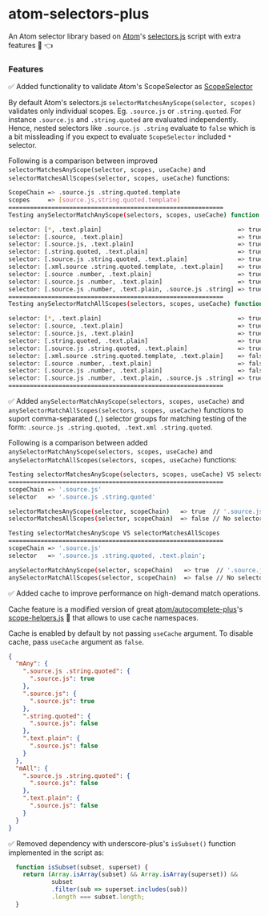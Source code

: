 # atom-selectors-plus
An Atom selector library based on [Atom](https://github.com/atom/atom)'s [selectors.js](https://github.com/atom/atom/blob/master/src/selectors.js) script with extra features :muscle: :point_left:

### Features 
:white_check_mark: Added functionality to validate Atom's ScopeSelector as [ScopeSelector](https://flight-manual.atom.io/behind-atom/sections/scoped-settings-scopes-and-scope-descriptors/#scope-selectors)  
  
  By default Atom's selectors.js `selectorMatchesAnyScope(selector, scopes)` validates only individual scopes. Eg. `.source.js` or `.string.quoted`. For instance `.source.js` and `.string.quoted` are evaluated independently. Hence, nested selectors like `.source.js .string` evaluate to `false` which is a bit missleading if you expect to evaluate `ScopeSelector` included `*` selector.

  Following is a comparison between improved `selectorMatchesAnyScope(selector, scopes, useCache)` and `selectorMatchesAllScopes(selector, scopes, useCache)` functions: 
  ```bash
  ScopeChain => .source.js .string.quoted.template
  scopes     => [source.js,string.quoted.template]
  ============================================================
  Testing anySelectorMatchAnyScope(selectors, scopes, useCache) function 

  selector: [*, .text.plain]                                      => true
  selector: [.source, .text.plain]                                => true
  selector: [.source.js, .text.plain]                             => true
  selector: [.string.quoted, .text.plain]                         => true
  selector: [.source.js .string.quoted, .text.plain]              => true
  selector: [.xml.source .string.quoted.template, .text.plain]    => true
  selector: [.source .number, .text.plain]                        => true
  selector: [.source.js .number, .text.plain]                     => true
  selector: [.source.js .number, .text.plain, .source.js .string] => true
  ============================================================
  Testing anySelectorMatchAllScopes(selectors, scopes, useCache) function 

  selector: [*, .text.plain]                                      => true
  selector: [.source, .text.plain]                                => true
  selector: [.source.js, .text.plain]                             => true
  selector: [.string.quoted, .text.plain]                         => true
  selector: [.source.js .string.quoted, .text.plain]              => true
  selector: [.xml.source .string.quoted.template, .text.plain]    => false # False as it's not a valid class selector for ScopeChain
  selector: [.source .number, .text.plain]                        => false # False as it's not a valid class selector for ScopeChain
  selector: [.source.js .number, .text.plain]                     => false # False as it's not a valid class selector for ScopeChain
  selector: [.source.js .number, .text.plain, .source.js .string] => true
  ============================================================  
  ```

:white_check_mark: Added `anySelectorMatchAnyScope(selectors, scopes, useCache)` and `anySelectorMatchAllScopes(selectors, scopes, useCache)` functions to suport comma-separated (`,`) selector groups for matching testing of the form: `.source.js .string.quoted, .text.xml .string.quoted`.  
  
  Following is a comparison between added `anySelectorMatchAnyScope(selectors, scopes, useCache)` and `anySelectorMatchAllScopes(selectors, scopes, useCache)` functions: 
  
  ```bash
  Testing selectorMatchesAnyScope(selectors, scopes, useCache) VS selectorMatchesAllScopes(selectors, scopes, useCache)
  ============================================================
  scopeChain => '.source.js'
  selector   => '.source.js .string.quoted'

  selectorMatchesAnyScope(selector, scopeChain)   => true  // '.source.js' token matches scope chain
  selectorMatchesAllScopes(selector, scopeChain)  => false // No selector matches any scope. '.source.js .string.quoted selector' is more

  Testing selectorMatchesAnyScope VS selectorMatchesAllScopes
  ============================================================
  scopeChain => '.source.js'
  selector   => '.source.js .string.quoted, .text.plain';

  anySelectorMatchAnyScope(selector, scopeChain)   => true  // '.source.js' token matches scope chain 
  anySelectorMatchAllScopes(selector, scopeChain)  => false // No selector matches any scope. '.source.js .string.quoted selector' is more specifyc)
  ```
:white_check_mark: Added cache to improve performance on high-demand match operations.  
  
  Cache feature is a modified version of great [atom/autocomplete-plus](https://github.com/atom/autocomplete-plus)'s [scope-helpers.js](https://github.com/atom/autocomplete-plus/blob/master/lib/scope-helpers.js) :100: that allows to use cache namespaces.
  
  Cache is enabled by default by not passing `useCache` argument. To disable cache, pass `useCache` argument as `false`.  
  ```json
  {
    "mAny": {
      ".source.js .string.quoted": {
        ".source.js": true
      },
      ".source.js": {
        ".source.js": true
      },
      ".string.quoted": {
        ".source.js": false
      },
      ".text.plain": {
        ".source.js": false
      }
    },
    "mAll": {
      ".source.js .string.quoted": {
        ".source.js": false
      },
      ".text.plain": {
        ".source.js": false
      }
    }
  }
  ```
:white_check_mark: Removed dependency with underscore-plus's `isSubset()` function implemented in the script as:  
```javascript
  function isSubset(subset, superset) {
    return (Array.isArray(subset) && Array.isArray(superset)) &&
            subset
            .filter(sub => superset.includes(sub))
            .length === subset.length;
  }
```
